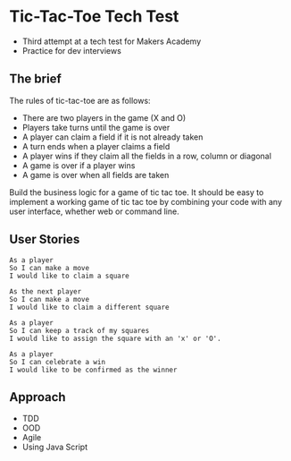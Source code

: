 Tic-Tac-Toe Tech Test
=====================

* Third attempt at a tech test for Makers Academy
* Practice for dev interviews

The brief
---------

The rules of tic-tac-toe are as follows:

* There are two players in the game (X and O)
* Players take turns until the game is over
* A player can claim a field if it is not already taken
* A turn ends when a player claims a field
* A player wins if they claim all the fields in a row, column or diagonal
* A game is over if a player wins
* A game is over when all fields are taken

Build the business logic for a game of tic tac toe. It should be easy to implement a working game of tic tac toe by combining your code with any user interface, whether web or command line.

User Stories
------------

```
As a player
So I can make a move
I would like to claim a square
```

```
As the next player
So I can make a move
I would like to claim a different square
```

```
As a player
So I can keep a track of my squares
I would like to assign the square with an 'x' or 'O'.
```

```
As a player
So I can celebrate a win
I would like to be confirmed as the winner
```

Approach
--------
* TDD
* OOD
* Agile
* Using Java Script
